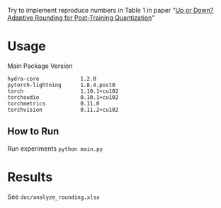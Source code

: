 
Try to implement reproduce numbers in Table 1 in paper "[Up or Down? Adaptive Rounding for Post-Training Quantization](https://arxiv.org/abs/2004.10568)"

# Usage

Main Package Version
```
hydra-core             1.2.0
pytorch-lightning      1.8.4.post0
torch                  1.10.1+cu102
torchaudio             0.10.1+cu102
torchmetrics           0.11.0
torchvision            0.11.2+cu102
```

## How to Run
Run experiments
`python main.py`

# Results
See `doc/analyze_rounding.xlsx`
